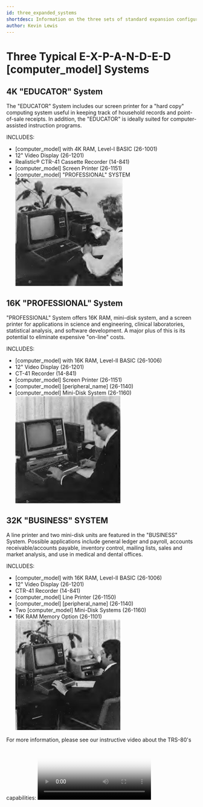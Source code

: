 ```yaml
---
id: three_expanded_systems
shortdesc: Information on the three sets of standard expansion configurations available for the [computer_model].
author: Kevin Lewis
---
```


# Three Typical E-X-P-A-N-D-E-D [computer_model] Systems

## 4K "EDUCATOR" System 
The "EDUCATOR" System includes our screen printer for a "hard copy" computing system useful in keeping track of household records and point-of-sale receipts. In addition, the "EDUCATOR" is ideally suited for computer-assisted instruction programs. 

INCLUDES: 
- [computer_model] with 4K RAM, Level-I BASIC (26-1001) 
- 12" Video Display (26-1201) 
- Realistic® CTR-41 Cassette Recorder (14-841) 
- [computer_model] Screen Printer (26-1151) 
- [computer_model] "PROFESSIONAL" SYSTEM 
![Image](images/educator_system.jpg)

## 16K "PROFESSIONAL" System
"PROFESSIONAL" System offers 16K RAM, mini-disk system, and a screen printer for applications in science and engineering, clinical laboratories, statistical analysis, and software development. A major plus of this 
is its potential to eliminate expensive "on-line" costs. 

INCLUDES: 
- [computer_model] with 16K RAM, Level-II BASIC (26-1006) 
- 12" Video Display (26-1201) 
- CT-41 Recorder (14-841) 
- [computer_model] Screen Printer (26-1151) 
- [computer_model] [peripheral_name] (26-1140) 
- [computer_model] Mini-Disk System (26-1160) 
![Image](images/professional_system.jpg)

## 32K "BUSINESS" SYSTEM 
A line printer and two mini-disk units are featured in the "BUSINESS" System. Possible applications include general ledger and payroll, accounts receivable/accounts payable, inventory control, mailing lists, sales and market analysis, and use in medical and dental offices. 

INCLUDES: 
- [computer_model] with 16K RAM, Level-II BASIC (26-1006) 
- 12" Video Display (26-1201) 
- CTR-41 Recorder (14-841) 
- [computer_model] Line Printer (26-1150) 
- [computer_model] [peripheral_name] (26-1140) 
- Two [computer_model] Mini-Disk Systems (26-1160) 
- 16K RAM Memory Option (26-1101) 
![Image](images/business_system.jpg) 

For more information, please see our instructive video about the TRS-80's capabilities: <video src="https://www.youtube.com/watch?v=0xW_4NXU3jI?autoplay=0" controls poster="images/video_ad_still.png" />